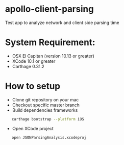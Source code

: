 # apollo-client-parsing

Test app to analyze network and client side parsing time

# System Requirement:
* OSX El Capitan (version 10.13 or greater)
* XCode 10.1 or greater
* Carthage 0.31.2

# How to setup

* Clone git repository on your mac
* Checkout specific master branch
* Build dependencies frameworks
```sh
   carthage bootstrap --platform iOS
```
* Open XCode project
```sh
   open JSONParsingAnalysis.xcodeproj
```
